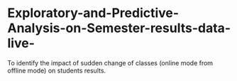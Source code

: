 # Exploratory-and-Predictive-Analysis-on-Semester-results-data-live-
To identify the impact of sudden change of classes (online mode from offline mode) on students results.
